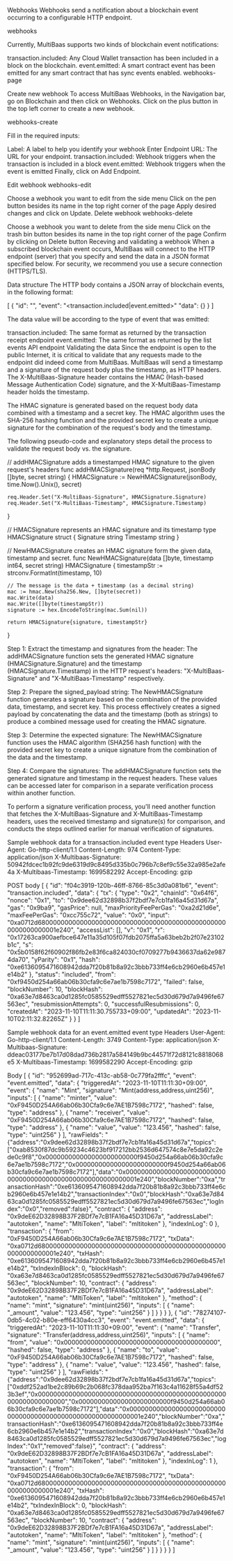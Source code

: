 Webhooks
Webhooks send a notification about a blockchain event occurring to a configurable HTTP endpoint.

webhooks

Currently, MultiBaas supports two kinds of blockchain event notifications:

transaction.included: Any Cloud Wallet transaction has been included in a block on the blockchain.
event.emitted: A smart contract event has been emitted for any smart contract that has sync events enabled.
webhooks-page

Create new webhook
To access MultiBaas Webhooks, in the Navigation bar, go on Blockchain and then click on Webhooks. Click on the plus button in the top left corner to create a new webhook.

webhooks-create

Fill in the required inputs:

Label: A label to help you identify your webhook
Enter Endpoint URL: The URL for your endpoint.
transaction.included: Webhook triggers when the transaction is included in a block
event.emitted: Webhook triggers when the event is emitted
Finally, click on Add Endpoint.

Edit webhook
webhooks-edit

Choose a webhook you want to edit from the side menu
Click on the pen button besides its name in the top right corner of the page
Apply desired changes and click on Update.
Delete webhook
webhooks-delete

Choose a webhook you want to delete from the side menu
Click on the trash bin button besides its name in the top right corner of the page
Confirm by clicking on Delete button
Receving and validating a webhook
When a subscribed blockchain event occurs, MultiBaas will connect to the HTTP endpoint (server) that you specify and send the data in a JSON format specified below. For security, we recommend you use a secure connection (HTTPS/TLS).

Data structure
The HTTP body contains a JSON array of blockchain events, in the following format:

[
  {
    "id": "<event identifier>",
    "event": "<transaction.included|event.emitted>"
    "data": {}
  }
]

The data value will be according to the type of event that was emitted:

transaction.included: The same format as returned by the transaction receipt endpoint
event.emitted: The same format as returned by the list events API endpoint
Validating the data
Since the endpoint is open to the public Internet, it is critical to validate that any requests made to the endpoint did indeed come from MultiBaas. MultiBaas will send a timestamp and a signature of the request body plus the timestamp, as HTTP headers. The X-MultiBaas-Signature header contains the HMAC (Hash-based Message Authentication Code) signature, and the X-MultiBaas-Timestamp header holds the timestamp.

The HMAC signature is generated based on the request body data combined with a timestamp and a secret key. The HMAC algorithm uses the SHA-256 hashing function and the provided secret key to create a unique signature for the combination of the request's body and the timestamp.

The following pseudo-code and explanatory steps detail the process to validate the request body vs. the signature.

// addHMACSignature adds a timestamped HMAC signature to the given request's headers
func addHMACSignature(req *http.Request, jsonBody []byte, secret string) {
    HMACSignature := NewHMACSignature(jsonBody, time.Now().Unix(), secret)

    req.Header.Set("X-MultiBaas-Signature", HMACSignature.Signature)
    req.Header.Set("X-MultiBaas-Timestamp", HMACSignature.Timestamp)
}

// HMACSignature represents an HMAC signature and its timestamp
type HMACSignature struct {
    Signature string
    Timestamp string
}

// NewHMACSignature creates an HMAC signature form the given data, timestamp and secret.
func NewHMACSignature(data []byte, timestamp int64, secret string) HMACSignature {
    timestampStr := strconv.FormatInt(timestamp, 10)

    // The message is the data + timestamp (as a decimal string)
    mac := hmac.New(sha256.New, []byte(secret))
    mac.Write(data)
    mac.Write([]byte(timestampStr))
    signature := hex.EncodeToString(mac.Sum(nil))

    return HMACSignature{signature, timestampStr}
}

Step 1: Extract the timestamp and signatures from the header:
The addHMACSignature function sets the generated HMAC signature (HMACSignature.Signature) and the timestamp (HMACSignature.Timestamp) in the HTTP request's headers: "X-MultiBaas-Signature" and "X-MultiBaas-Timestamp" respectively.

Step 2: Prepare the signed_payload string:
The NewHMACSignature function generates a signature based on the combination of the provided data, timestamp, and secret key. This process effectively creates a signed payload by concatenating the data and the timestamp (both as strings) to produce a combined message used for creating the HMAC signature.

Step 3: Determine the expected signature:
The NewHMACSignature function uses the HMAC algorithm (SHA256 hash function) with the provided secret key to create a unique signature from the combination of the data and the timestamp.

Step 4: Compare the signatures:
The addHMACSignature function sets the generated signature and timestamp in the request headers. These values can be accessed later for comparison in a separate verification process within another function.

To perform a signature verification process, you'll need another function that fetches the X-MultiBaas-Signature and X-MultiBaas-Timestamp headers, uses the received timestamp and signature(s) for comparison, and conducts the steps outlined earlier for manual verification of signatures.

Sample webhook data for a transaction.included event type
Headers
User-Agent: Go-http-client/1.1
Content-Length: 974
Content-Type: application/json
X-Multibaas-Signature: 50942fdcec1b92fc9de6319d9c8495d335b0c796b7c8ef9c55e32a985e2afe4a
X-Multibaas-Timestamp: 1699582292
Accept-Encoding: gzip

POST body
[
  {
    "id": "f04c3919-120b-46ff-8766-85c3d0a081b6",
    "event": "transaction.included",
    "data": {
      "tx": {
        "type": "0x2",
        "chainId": "0x64f6",
        "nonce": "0x1",
        "to": "0x9dee62d32898b37f2bdf7e7cb1fa16a45d31d67a",
        "gas": "0x9ba9",
        "gasPrice": null,
        "maxPriorityFeePerGas": "0xa2d21d6e",
        "maxFeePerGas": "0xcc755c72",
        "value": "0x0",
        "input": "0xa0712d68000000000000000000000000000000000000000000000000000000000001e240",
        "accessList": [],
        "v": "0x1",
        "r": "0x17263ca900aefbce647e11a35d105f07fdb2075ffa5a63beb2b2f07e23102b1c",
        "s": "0x5b0158f62f60902f86fb2e83f6ca824030cf0709277b9436637da62e9874da70",
        "yParity": "0x1",
        "hash": "0xe6136095471608942dda7f20b81b8a92c3bbb733ff4e6cb2960e6b457e1e14b2"
      },
      "status": "included",
      "from": "0xf9450d254a66ab06b30cfa9c6e7ae1b7598c7172",
      "failed": false,
      "blockNumber": 10,
      "blockHash": "0xa63e7d8463ca0d1285fc0585529edff5527821ec5d30d679d7a9496fe67563ec",
      "resubmissionAttempts": 0,
      "successfulResubmissions": 0,
      "createdAt": "2023-11-10T11:11:30.755733+09:00",
      "updatedAt": "2023-11-10T02:11:32.82265Z"
    }
  }
]


Sample webhook data for an event.emitted event type
Headers
User-Agent: Go-http-client/1.1
Content-Length: 3749
Content-Type: application/json
X-Multibaas-Signature: ddeac03177be7b17d08dad736b2817a584149b9bc44571f72d8121c8818068e5
X-Multibaas-Timestamp: 1699582290
Accept-Encoding: gzip

Body
[
  {
    "id": "952699ad-717c-413c-ab58-0c779fa2fffc",
    "event": "event.emitted",
    "data": {
      "triggeredAt": "2023-11-10T11:11:30+09:00",
      "event": {
        "name": "Mint",
        "signature": "Mint(address,address,uint256)",
        "inputs": [
          {
            "name": "minter",
            "value": "0xF9450D254A66ab06b30Cfa9c6e7AE1B7598c7172",
            "hashed": false,
            "type": "address"
          },
          {
            "name": "receiver",
            "value": "0xF9450D254A66ab06b30Cfa9c6e7AE1B7598c7172",
            "hashed": false,
            "type": "address"
          },
          {
            "name": "value",
            "value": "123.456",
            "hashed": false,
            "type": "uint256"
          }
        ],
        "rawFields": "{\"address\":\"0x9dee62d32898b37f2bdf7e7cb1fa16a45d31d67a\",\"topics\":[\"0xab8530f87dc9b59234c4623bf917212bb2536d647574c8e7e5da92c2ede0c9f8\",\"0x000000000000000000000000f9450d254a66ab06b30cfa9c6e7ae1b7598c7172\",\"0x000000000000000000000000f9450d254a66ab06b30cfa9c6e7ae1b7598c7172\"],\"data\":\"0x000000000000000000000000000000000000000000000000000000000001e240\",\"blockNumber\":\"0xa\",\"transactionHash\":\"0xe6136095471608942dda7f20b81b8a92c3bbb733ff4e6cb2960e6b457e1e14b2\",\"transactionIndex\":\"0x0\",\"blockHash\":\"0xa63e7d8463ca0d1285fc0585529edff5527821ec5d30d679d7a9496fe67563ec\",\"logIndex\":\"0x0\",\"removed\":false}",
        "contract": {
          "address": "0x9deE62D32898B37F2BDf7e7cB1FA16a45D31D67a",
          "addressLabel": "autotoken",
          "name": "MltiToken",
          "label": "mltitoken"
        },
        "indexInLog": 0
      },
      "transaction": {
        "from": "0xF9450D254A66ab06b30Cfa9c6e7AE1B7598c7172",
        "txData": "0xa0712d68000000000000000000000000000000000000000000000000000000000001e240",
        "txHash": "0xe6136095471608942dda7f20b81b8a92c3bbb733ff4e6cb2960e6b457e1e14b2",
        "txIndexInBlock": 0,
        "blockHash": "0xa63e7d8463ca0d1285fc0585529edff5527821ec5d30d679d7a9496fe67563ec",
        "blockNumber": 10,
        "contract": {
          "address": "0x9deE62D32898B37F2BDf7e7cB1FA16a45D31D67a",
          "addressLabel": "autotoken",
          "name": "MltiToken",
          "label": "mltitoken"
        },
        "method": {
          "name": "mint",
          "signature": "mint(uint256)",
          "inputs": [
            {
              "name": "_amount",
              "value": "123.456",
              "type": "uint256"
            }
          ]
        }
      }
    }
  },
  {
    "id": "78274107-0db5-4c02-b80e-eff6430a4cc3",
    "event": "event.emitted",
    "data": {
      "triggeredAt": "2023-11-10T11:11:30+09:00",
      "event": {
        "name": "Transfer",
        "signature": "Transfer(address,address,uint256)",
        "inputs": [
          {
            "name": "from",
            "value": "0x0000000000000000000000000000000000000000",
            "hashed": false,
            "type": "address"
          },
          {
            "name": "to",
            "value": "0xF9450D254A66ab06b30Cfa9c6e7AE1B7598c7172",
            "hashed": false,
            "type": "address"
          },
          {
            "name": "value",
            "value": "123.456",
            "hashed": false,
            "type": "uint256"
          }
        ],
        "rawFields": "{\"address\":\"0x9dee62d32898b37f2bdf7e7cb1fa16a45d31d67a\",\"topics\":[\"0xddf252ad1be2c89b69c2b068fc378daa952ba7f163c4a11628f55a4df523b3ef\",\"0x0000000000000000000000000000000000000000000000000000000000000000\",\"0x000000000000000000000000f9450d254a66ab06b30cfa9c6e7ae1b7598c7172\"],\"data\":\"0x000000000000000000000000000000000000000000000000000000000001e240\",\"blockNumber\":\"0xa\",\"transactionHash\":\"0xe6136095471608942dda7f20b81b8a92c3bbb733ff4e6cb2960e6b457e1e14b2\",\"transactionIndex\":\"0x0\",\"blockHash\":\"0xa63e7d8463ca0d1285fc0585529edff5527821ec5d30d679d7a9496fe67563ec\",\"logIndex\":\"0x1\",\"removed\":false}",
        "contract": {
          "address": "0x9deE62D32898B37F2BDf7e7cB1FA16a45D31D67a",
          "addressLabel": "autotoken",
          "name": "MltiToken",
          "label": "mltitoken"
        },
        "indexInLog": 1
      },
      "transaction": {
        "from": "0xF9450D254A66ab06b30Cfa9c6e7AE1B7598c7172",
        "txData": "0xa0712d68000000000000000000000000000000000000000000000000000000000001e240",
        "txHash": "0xe6136095471608942dda7f20b81b8a92c3bbb733ff4e6cb2960e6b457e1e14b2",
        "txIndexInBlock": 0,
        "blockHash": "0xa63e7d8463ca0d1285fc0585529edff5527821ec5d30d679d7a9496fe67563ec",
        "blockNumber": 10,
        "contract": {
          "address": "0x9deE62D32898B37F2BDf7e7cB1FA16a45D31D67a",
          "addressLabel": "autotoken",
          "name": "MltiToken",
          "label": "mltitoken"
        },
        "method": {
          "name": "mint",
          "signature": "mint(uint256)",
          "inputs": [
            {
              "name": "_amount",
              "value": "123.456",
              "type": "uint256"
            }
          ]
        }
      }
    }
  }
]